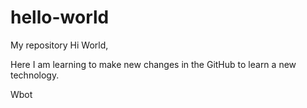 # hello-world
My repository
Hi World,

Here I am learning to make new changes in the GitHub to learn a new technology. 

Wbot
